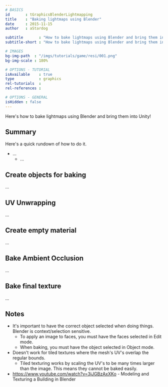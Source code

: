 ```yaml
---
# BASICS
id       : tGraphicsBlenderLightmapping
title    : "Baking lightmaps using Blender"
date     : 2015-11-15
author   : aStardog

subtitle       : "How to bake lightmaps using Blender and bring them into Unity!"
subtitle-short : "How to bake lightmaps using Blender and bring them into Unity!"

# IMAGES
bg-img-path  : "/imgs/tutorials/game/resi/001.png"
bg-img-scale : 180%

# OPTIONS - TUTORIAL
isAvailable    : true
type           : graphics
rel-tutorials  : 
rel-references : 

# OPTIONS - GENERAL
isHidden : false
---
```

Here's how to bake lightmaps using Blender and bring them into Unity!

## Summary

Here's a quick rundown of how to do it.

* ...
    * ...

## Create objects for baking

...

## UV Unwrapping

...

## Create empty material

...

## Bake Ambient Occlusion

...

## Bake final texture

...

## Notes

* It's important to have the correct object selected when doing things. Blender is context/selection sensitive.
    * To apply an image to faces, you must have the faces selected in Edit mode.
	* When baking, you must have the object selected in Object mode.
* Doesn't work for tiled textures where the mesh's UV's overlap the regular bounds.
    * Tiled texturing works by scaling the UV's to be many times larger than the image. This means they cannot be baked easily.
* https://www.youtube.com/watch?v=3jJGBzAxXKo - Modeling and Texturing a Building in Blender